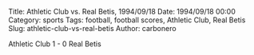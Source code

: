 Title: Athletic Club vs. Real Betis, 1994/09/18
Date: 1994/09/18 00:00
Category: sports
Tags: football, football scores, Athletic Club, Real Betis
Slug: athletic-club-vs-real-betis
Author: carbonero


Athletic Club 1 - 0 Real Betis
